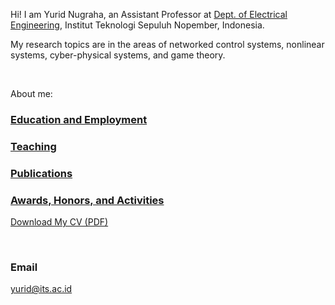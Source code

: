 Hi! I am Yurid Nugraha, an Assistant Professor at [Dept. of Electrical Engineering](https://www.its.ac.id/telektro/), Institut Teknologi Sepuluh Nopember, Indonesia.


My research topics are in the areas of networked control systems, nonlinear systems, cyber-physical systems, and game theory.





<br />

About me:

### [Education and Employment](https://yurideka.github.io/education)

### [Teaching](https://yurideka.github.io/teaching)

### [Publications](https://yurideka.github.io/publications)

### [Awards, Honors, and Activities](https://yurideka.github.io/aha)

<a href="assets/file.pdf" target="_blank">Download My CV (PDF)</a>

<br />

### Email

yurid@its.ac.id 

[### External links]:<>
[Google Scholar https://scholar.google.co.jp/citations?user=p_rRSS4AAAAJ&hl=en#]:<>
[Researchgate https://www.researchgate.net/profile/Yurid-Nugraha]:<>
[Orcid https://orcid.org/0000-0003-2054-952X]:<>



